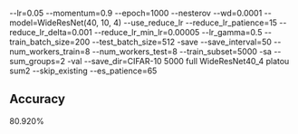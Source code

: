 --lr=0.05 --momentum=0.9 --epoch=1000 --nesterov --wd=0.0001 --model=WideResNet(40, 10, 4) --use_reduce_lr --reduce_lr_patience=15 --reduce_lr_delta=0.001 --reduce_lr_min_lr=0.00005 --lr_gamma=0.5 --train_batch_size=200 --test_batch_size=512 -save --save_interval=50 --num_workers_train=8 --num_workers_test=8 --train_subset=5000 -sa --sum_groups=2 -val --save_dir=CIFAR-10 5000 full WideResNet40_4 platou sum2 --skip_existing --es_patience=65
## Accuracy
 80.920%